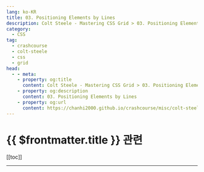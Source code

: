 ```yaml
---
lang: ko-KR
title: 03. Positioning Elements by Lines
description: Colt Steele - Mastering CSS Grid > 03. Positioning Elements by Lines
category:
  - CSS
tag: 
  - crashcourse
  - colt-steele
  - css
  - grid
head:
  - - meta:
    - property: og:title
      content: Colt Steele - Mastering CSS Grid > 03. Positioning Elements by Lines
    - property: og:description
      content: 03. Positioning Elements by Lines
    - property: og:url
      content: https://chanhi2000.github.io/crashcourse/misc/colt-steele-mastering-css-grid/03-positioning-elements-by-lines.html
---
```


# {{ $frontmatter.title }} 관련

[[toc]]

---
